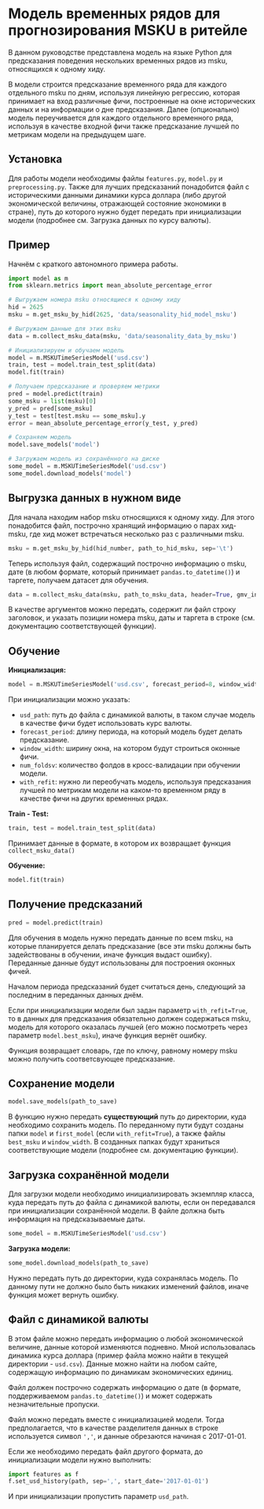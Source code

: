 # Модель временных рядов для прогнозирования MSKU в ритейле

В данном руководстве представлена модель на языке Python для предсказания поведения нескольких временных рядов из msku, относящихся 
к одному хиду.

В модели строится предсказание временного ряда для каждого отдельного msku по дням, используя линейную регрессию,
которая принимает на вход различные фичи, построенные на окне исторических данных и на информации о дне
предсказания. Далее (опционально) модель переучивается для каждого отдельного временного ряда, используя в качестве
входной фичи также предсказание лучшей по метрикам модели на предыдущем шаге.

## Установка

Для работы модели необходимы файлы `features.py`, `model.py` и `preprocessing.py`. Также для лучших предсказаний
понадобится файл с историческими данными динамики курса доллара (либо другой экономической величины, отражающей
состояние экономики в стране), путь до которого нужно будет передать при инициализации модели (подробнее см. Загрузка
данных по курсу валюты).

## Пример

Начнём с краткого автономного примера работы.

```python
import model as m
from sklearn.metrics import mean_absolute_percentage_error

# Выгружаем номера msku относящиеся к одному хиду
hid = 2625
msku = m.get_msku_by_hid(2625, 'data/seasonality_hid_model_msku')

# Выгружаем данные для этих msku
data = m.collect_msku_data(msku, 'data/seasonality_data_by_msku')

# Инициализируем и обучаем модель
model = m.MSKUTimeSeriesModel('usd.csv')
train, test = model.train_test_split(data)
model.fit(train)

# Получаем предсказание и проверяем метрики
pred = model.predict(train)
some_msku = list(msku)[0]
y_pred = pred[some_msku]
y_test = test[test.msku == some_msku].y
error = mean_absolute_percentage_error(y_test, y_pred)

# Сохраняем модель
model.save_models('model')

# Загружаем модель из сохранённого на диске
some_model = m.MSKUTimeSeriesModel('usd.csv')
some_model.download_models('model')
```

## Выгрузка данных в нужном виде

Для начала находим набор msku относящихся к одному хиду. Для этого понадобится файл, построчно хранящий информацию о 
парах хид-msku, где хид может встречаться несколько раз с различными msku.
```python
msku = m.get_msku_by_hid(hid_number, path_to_hid_msku, sep='\t')
```

Теперь используя файл, содержащий построчно информацию о msku, дате (в любом формате, который принимает 
`pandas.to_datetime()`) и таргете, получаем датасет для обучения.
```python
data = m.collect_msku_data(msku, path_to_msku_data, header=True, gmv_ind=0, msku_ind=1,date_ind=2)
```
В качестве аргументов можно передать, содержит ли файл строку заголовок, и указать позиции номера msku, даты и таргета
в строке (см. документацию соответствующей функции).

## Обучение

**Инициализация:**
```python
model = m.MSKUTimeSeriesModel('usd.csv', forecast_period=8, window_width=30, num_folds=10, with_refit=True)
```
При инициализации можно указать:

* `usd_path`: путь до файла с динамикой валюты, в таком случае модель в качестве фичи будет использовать курс валюты.
* `forecast_period`: длину периода, на который модель будет делать предсказание.
* `window_width`: ширину окна, на котором будут строиться оконные фичи.
* `num_foldsv`: количество фолдов в кросс-валидации при обучении модели.
* `with_refit`: нужно ли переобучать модель, используя предсказания лучшей по метрикам модели на каком-то временном ряду
в качестве фичи на других временных рядах.

**Train - Test:**
```python
train, test = model.train_test_split(data)
```
Принимает данные в формате, в котором их возвращает функция `collect_msku_data()`

**Обучение:**
```python
model.fit(train)
```

## Получение предсказаний

```python
pred = model.predict(train)
```
Для обучения в модель нужно передать данные по всем msku, на которые планируется делать предсказание (все эти msku 
должны быть задействованы в обучении, иначе функция выдаст ошибку). Переданные данные будут использованы для 
построения оконных фичей. 

Началом периода предсказаний будет считаться день, следующий за последним в переданных данных 
днём. 

Если при инициализации модели был задан параметр `with_refit=True`, то в данных для предсказания обязательно
должен содержаться msku, модель для которого оказалась лучшей (его можно посмотреть через параметр `model.best_msku`),
иначе функция вернёт ошибку.

Функция возвращает словарь, где по ключу, равному номеру msku можно получить соответсвующее предсказание.

##  Сохранение модели

```python
model.save_models(path_to_save)
```
В функцию нужно передать **существующий** путь до директории, куда необходимо сохранить модель. По переданному пути
будут созданы папки `model` и `first_model` (если `with_refit=True`), а также файлы `best_msku` и `window_width`.
В созданных папках будут храниться соответствующие модели (подробнее см. документацию функции).

## Загрузка сохранённой модели

Для загрузки модели необходимо инициализировать экземпляр класса, куда передать путь до файла с динамикой валюты, если
он передавался при инициализации сохранённой модели. В файле должна быть информация на предсказываемые даты.
```python
some_model = m.MSKUTimeSeriesModel('usd.csv')
```
**Загрузка модели:**
```python
some_model.download_models(path_to_save)
```
Нужно передать путь до директории, куда сохранялась модель. По данному пути не должно было быть никаких изменений 
файлов, иначе функция может вернуть ошибку.

## Файл с динамикой валюты

В этом файле можно передать информацию о любой экономической величине, данные которой изменяются подневно. Мной
использовалась динамика курса доллара (пример файла можно найти в текущей директории - `usd.csv`). Данные можно найти
на любом сайте, содержащую информацию по динамикам экономических единиц.

Файл должен построчно содержать информацию о дате (в формате, поддерживаемом `pandas.to_datetime()`) и может содержать
незначительные пропуски. 

Файл можно передать вместе с инициализацией модели. Тогда предполагается, что в качестве разделителя данных 
в строке используется символ `','`, и данные обрезаются начиная с 2017-01-01.

Если же необходимо передать файл другого формата, до инициализации модели нужно выполнить:
```python
import features as f
f.set_usd_history(path, sep=',', start_date='2017-01-01')
```
И при инициализации пропустить параметр `usd_path`.


